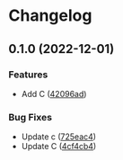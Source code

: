 # Changelog

## 0.1.0 (2022-12-01)


### Features

* Add C ([42096ad](https://github.com/fluencelabs/release-flow-demo/commit/42096ad81ea2ded2f50c7ebfe8434c743dc6375b))


### Bug Fixes

* Update c ([725eac4](https://github.com/fluencelabs/release-flow-demo/commit/725eac48b4539fc51dfe2a27a53f5b78cc3df016))
* Update C ([4cf4cb4](https://github.com/fluencelabs/release-flow-demo/commit/4cf4cb44a2127eb4dde8aea408b4aa9c870f6376))
